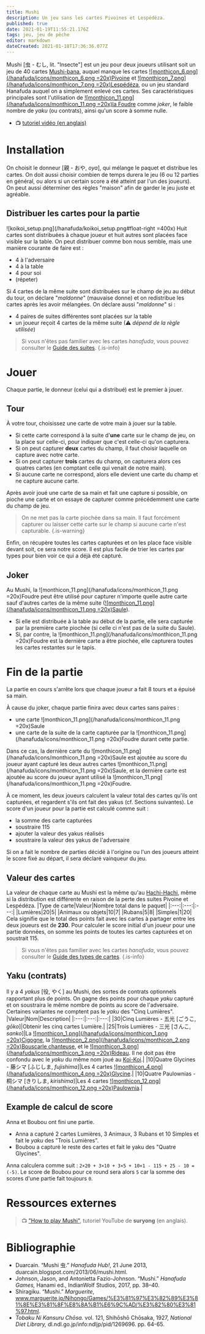 ```yaml
---
title: Mushi
description: Un jeu sans les cartes Pivoines et Lespédéza. 
published: true
date: 2021-01-19T11:55:21.176Z
tags: jeu, jeu de pêche
editor: markdown
dateCreated: 2021-01-18T17:36:36.077Z
---
```


Mushi [虫 - むし, lit. "Insecte"] est un jeu pour deux joueurs utilisant soit un jeu de 40 cartes [Mushi-bana](/en/hanafuda/patterns/mushibana), auquel manque les cartes [![monthicon_6.png](/hanafuda/icons/monthicon_6.png =20x)Pivoine](/en/hanafuda/suits/peony) et [![monthicon_7.png](/hanafuda/icons/monthicon_7.png =20x)Lespédéza](/en/hanafuda/suits/bush-clover), ou un jeu standard Hanafuda auquel on a simplement enlevé ces cartes. Ses caractéristiques principales sont l'utilisation de [![monthicon_11.png](/hanafuda/icons/monthicon_11.png =20x)la Foudre](/en/hanafuda/suits/willow#lightning) comme *joker*, le faible nombre de *yaku* (ou contrats), ainsi qu'un score à somme nulle.

* 📺 [tutoriel vidéo (en anglais)](/fr/hanafuda/games/mushi#ressources-externes)

# Installation
On choisit le donneur [親 - おや, *oya*], qui mélange le paquet et distribue les cartes. On doit aussi choisir combien de temps durera le jeu (6 ou 12 parties en général, ou alors si un certain score a été atteint par l'un des joueurs).  On peut aussi déterminer des règles "maison" afin de garder le jeu juste et agréable.

## Distribuer les cartes pour la partie
![koikoi_setup.png](/hanafuda/koikoi_setup.png#float-right =400x) Huit cartes sont distribuées à chaque joueur et huit autres sont placées face visible sur la table. On peut distribuer comme bon nous semble, mais une manière courante de faire est : 
* 4 à l'adversaire
* 4 à la table
* 4 pour soi
* (répeter)



Si 4 cartes de la même suite sont distribuées sur le champ de jeu au début du tour, on déclare "*maldonne*" (mauvaise donne) et on redistribue les cartes après les avoir mélangées. On déclare aussi "*maldonne*" si : 
* 4 paires de suites différentes sont placées sur la table
* un joueur reçoit 4 cartes de la même suite (⚠ *dépend de la règle utilisée*)

> Si vous n'êtes pas familier avec les cartes *hanafuda*, vous pouvez consulter le [Guide des suites](/fr/hanafuda/guide/suites). 
{.is-info}
# Jouer
Chaque partie, le donneur (celui qui a distribué) est le premier à jouer. 

## Tour
À votre tour, choisissez une carte de votre main à jouer sur la table. 
* Si cette carte correspond à la suite d'**une** carte sur le champ de jeu, on la place sur celle-ci, pour indiquer que c'est celle-ci qu'on capturera. 
* Si on peut capturer **deux** cartes du champ, il faut choisir laquelle on capture avec notre carte. 
* Si on peut capturer **trois** cartes du champ, on capturera alors ces quatres cartes (en comptant celle qui venait de notre main). 
* Si aucune carte ne correspond, alors elle devient une carte du champ et ne capture aucune carte.

Après avoir joué une carte de sa main et fait une capture si possible, on pioche une carte et on essaye de capturer comme précédemment une carte du champ de jeu. 
> On ne met pas la carte piochée dans sa main. Il faut forcément capturer ou laisser cette carte sur le champ si aucune carte n'est capturable.
{.is-warning}

Enfin, on récupère toutes les cartes capturées et on les place face visible devant soit, ce sera notre score. Il est plus facile de trier les cartes par types pour bien voir ce qui a déjà été capturé. 

## Joker
Au Mushi, la ![monthicon_11.png](/hanafuda/icons/monthicon_11.png =20x)Foudre peut être utilisé pour capturer n'importe quelle autre carte sauf d'autres cartes de la même suite ([![monthicon_11.png](/hanafuda/icons/monthicon_11.png =20x)Saule](/en/hanafuda/suits/willow)). 
* Si elle est distribuée à la table au début de la partie, elle sera capturée par la première carte piochée (si celle ci n'est pas de la suite du Saule).   
* Si, par contre, la ![monthicon_11.png](/hanafuda/icons/monthicon_11.png =20x)Foudre est la dernière carte a être piochée, elle capturera toutes les cartes restantes sur le tapis.
# Fin de la partie
La partie en cours s'arrête lors que chaque joueur a fait 8 tours et a épuisé sa main.

À cause du joker, chaque partie finira avec deux cartes sans paires : 
* une carte ![monthicon_11.png](/hanafuda/icons/monthicon_11.png =20x)Saule
* une carte de la suite de la carte capturée par la ![monthicon_11.png](/hanafuda/icons/monthicon_11.png =20x)Foudre durant cette partie.

Dans ce cas, la dernière carte du ![monthicon_11.png](/hanafuda/icons/monthicon_11.png =20x)Saule est ajoutée au score du joueur ayant capturé les deux autres cartes ![monthicon_11.png](/hanafuda/icons/monthicon_11.png =20x)Saule, et la dernière carte est ajoutée au score du joueur ayant utilisé la ![monthicon_11.png](/hanafuda/icons/monthicon_11.png =20x)Foudre.

À ce moment, les deux joueurs calculent la valeur total des cartes qu'ils ont capturées, et regardent s'ils ont fait des yakus (cf. Sections suivantes). Le score d'un joueur pour la partie est calculé comme suit : 
* la somme des carte capturées 
* soustraire 115
* ajouter la valeur des yakus réalisés
* soustraire la valeur des yakus de l'adversaire 

Si on a fait le nombre de parties décidé à l'origine ou l'un des joueurs atteint le score fixé au départ, il sera déclaré vainqueur du jeu. 

## Valeur des cartes
La valeur de chaque carte au Mushi est la même qu'au [Hachi-Hachi](/en/hanafuda/games/hachi-hachi), même si la distribution est différente en raison de la perte des suites Pivoine et Lespédéza. 
|Type de carte|Valeur|Nombre total dans le paquet|
|:---:|:---:|:---:|
|Lumières|20|5|
|Animaux ou objets|10|7|
|Rubans|5|8|
|Simples|1|20|
Cela signifie que le total des points fait avec les cartes à partager entre les deux joueurs est de **230**. Pour calculer le score initial d'un joueur pour une partie données, on somme les points de toutes les cartes capturées et on soustrait 115.
> Si vous n'êtes pas familier avec les cartes *hanafuda*, vous pouvez consulter le [Guide des types de cartes](/fr/hanafuda/guide/types-de-cartes). 
{.is-info}

## Yaku (contrats)
Il y a 4 *yakus* [役, やく] au Mushi, des sortes de contrats optionnels rapportant plus de points. On gagne des points pour chaque *yaku* capturé et on soustraira le même nombre de points au score de l'adversaire. Certaines variantes ne comptent pas le *yaku* des "Cinq Lumières". 
|Valeur|Nom|Description|
|:---:|:---:|:---:|
|30|Cinq Lumières - 五光 [ごうこ, *gōko*]|Obtenir les cinq cartes Lumière.|
|25|Trois Lumières - 三光 [さんこ, *sanko*]|La [![monthicon_1.png](/hanafuda/icons/monthicon_1.png =20x)Cigogne](/en/hanafuda/suits/pine#crane-with-sun), la [![monthicon_2.png](/hanafuda/icons/monthicon_2.png =20x)Bouscarle chanteuse](/en/hanafuda/suits/plum-blossom#bush-warbler), et le [![monthicon_3.png](/hanafuda/icons/monthicon_3.png =20x)Rideau](/en/hanafuda/suits/cherry-blossom#flower-viewing-curtain). Il ne doit pas être confondu avec le *yaku* du même nom joué au [Koi-Koi](/e/fr/hanafuda/games/koi-koi).|
|10|Quatre Glycines - 藤シマ [ふじしま, *fujishima*]|Les 4 cartes [![monthicon_4.png](/hanafuda/icons/monthicon_4.png =20x)Glycine](/en/hanafuda/suits/wisteria).|
|10|Quatre Paulownias - 桐シマ [きりしま, *kirishima*]|Les 4 cartes [![monthicon_12.png](/hanafuda/icons/monthicon_12.png =20x)Paulownia](/en/hanafuda/suits/paulownia).|
## Example de calcul de score
Anna et Boubou ont fini une partie. 
* Anna a capturé 2 cartes Lumières, 3 Animaux, 3 Rubans et 10 Simples et fait le *yaku* des "Trois Lumières".
* Boubou a capturé le reste des cartes et fait le yaku des "Quatre Glycines". 

Anna calculera comme suit : `2×20 + 3×10 + 3×5 + 10×1 - 115 + 25 - 10 = (-5)`.
Le score de Boubou pour ce round sera alors `5` car la somme des scores d'une partie fait toujours `0`. 

# Ressources externes
> 📺 ["How to play Mushi"](https://youtu.be/Kws5lvlN-QQ), tutoriel YouTube de **suryong** (en anglais).

# Bibliographie
- Duarcain. “Mushi 虫.” *Hanafuda Hub!*, 21 June 2013, duarcain.blogspot.com/2013/06/mushi.html.
- Johnson, Jason, and Antonietta Fazio-Johnson. “Mushi.” *Hanafuda Games,* Hanami ed., IndianWolf Studios, 2017, pp. 38–40. 
- Shiragiku. “Mushi.”  *Marguerite*, www.marguerite.jp/Nihongo/Games/%E3%81%97%E3%82%89%E3%81%8E%E3%81%8F%E8%8A%B1%E6%9C%AD/%E3%82%80%E3%81%97.html. 
- *Tobaku Ni Kansuru Chōsa.* vol. 121, Shihōshō Chōsaka, 1927, *National Diet Library,* dl.ndl.go.jp/info:ndljp/pid/1269696. pp. 64-65.

